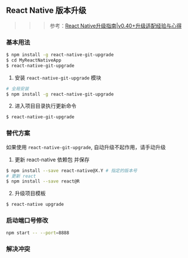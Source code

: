 ## React Native 版本升级
>>> 参考：[React Native升级指南|v0.40+升级适配经验与心得](http://www.devio.org/2017/01/17/React-Native%E5%8D%87%E7%BA%A7%E6%8C%87%E5%8D%97-v0.40+%E5%8D%87%E7%BA%A7%E9%80%82%E9%85%8D%E7%BB%8F%E9%AA%8C%E4%B8%8E%E5%BF%83%E5%BE%97/)

### 基本用法
```sh
$ npm install -g react-native-git-upgrade
$ cd MyReactNativeApp
$ react-native-git-upgrade
```

1. 安装 `react-native-git-upgrade` 模块

```sh
# 全局安装
$ npm install -g react-native-git-upgrade
```

2. 进入项目目录执行更新命令

```sh
$ react-native-git-upgrade
```

### 替代方案

如果使用 `react-native-git-upgrade`, 自动升级不起作用，请手动升级

1. 更新 react-native 依赖包 并保存

  ```sh
  $ npm install --save react-native@X.Y # 指定的版本号
  # 更新 react
  $ npm install --save react@R
  ```

2. 升级项目模板

```sh
$ react-native upgrade
```

### 启动端口号修改

```sh
npm start -- --port=8888
```

### 解决冲突
